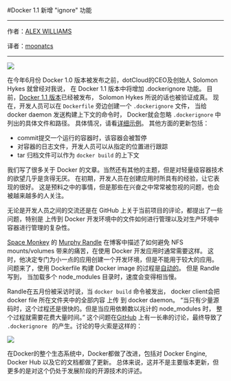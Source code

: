 
#Docker 1.1 新增 "ignore" 功能

***

作者：[ALEX WILLIAMS](http://thenewstack.io/docker-1-1-released-and-with-it-a-new-ignore-functionality/)

译者：[moonatcs](https://code.csdn.net/moonatcs)

***

![](http://thenewstack.io/wp-content/uploads/2014/04/homepage-docker-logo.png)

在今年6月份 Docker 1.0 版本被发布之前，dotCloud的CEO及创始人 Solomon Hykes 就曾经对我说，
在 Docker 1.1 版本中将增加 .dockerignore 功能。
目前，[Docker 1.1 版本](http://blog.docker.com/2014/07/announcing-docker-1-1/)已经被发布，
Solomon Hykes 所说的话也被验证成真。
现在，开发人员可以在 `Dockerfile` 旁边创建一个 `.dockerignore` 文件，
当给 docker daemon 发送构建上下文的命令时，
Docker就会忽略 `.dockerignore` 中列出的具体文件和路径。
具体情况，请看[详细示例](https://github.com/docker/docker/blob/master/.dockerignore)。
其他方面的更新包括：

* commit提交一个运行的容器时，该容器会被暂停
* 对容器的日志文件，开发人员可以从指定的位置进行跟踪
* tar 归档文件可以作为 `docker build` 的上下文

我们写了很多关于 Docker 的文章。当然还有其他的主题，但是对轻量级容器技术的欲望几乎是贪得无厌。
在初期，开发人员在创建应用时所具有的经验，让它表现的很好。
这是预料之中的事情，但是那些在兴奋之中常常被忽视的问题，也会被越来越多的人关注。

无论是开发人员之间的交流还是在 GitHub 上关于当前项目的评论，都提出了一些问题，特别是
上传到 Docker 开发环境中的文件如何进行管理以及对生产环境中容器进行管理的复杂性。



[Space Monkey](https://www.spacemonkey.com/) 的 [Murphy Randle](http://murphyrandle.svbtle.com/vittles-for-developing-nodejs-apps-in-docker)
在博客中描述了如何避免 NFS mounts/volumes 带来的痛苦，在使用 Docker 开发应用时通常需要这样。
这时，他决定专门为小一点的应用创建一个开发环境，但是不能用于较大的应用。
问题来了，使用 Dockerfile 构建 Docker image 的过程是[自动的](https://www.digitalocean.com/community/articles/docker-explained-using-dockerfiles-to-automate-building-of-images)。
但是 Randle 写到， 当加载多个 node_modules 目录时，速度会变得相当慢。

Randle在五月份被采访时说，当 `docker build` 命令被发出，
docker client会把  docker file 所在文件夹中的全部内容 上传 到 docker daemon。
“当只有少量源码时，这个过程还是很快的。但是当应用依赖数以兆计的 node_modules 时，
整个过程就需要花费大量时间。” 这个问题在[GitHub](https://github.com/docker/docker/issues/2224) 上有一长串的讨论，最终导致了 `.dockerignore `
的产生。讨论的导火索是这样的：

![](http://thenewstack.io/wp-content/uploads/2014/06/dockerignore.png)

 在Docker的整个生态系统中，Docker都做了改进，包括对 Docker Engine, Docker Hub 以及它的文档都做了更新。
 总体来说，这并不是主要版本更新，但更多的是对这个仍处于发展阶段的开源技术的评述。
 
 
